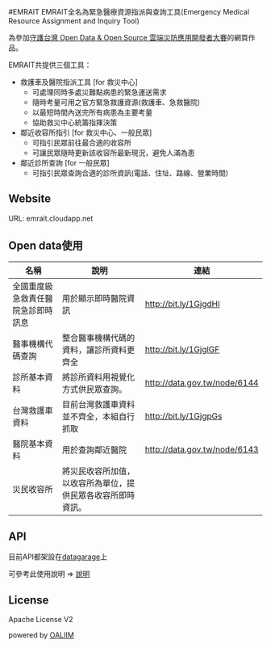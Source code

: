 #EMRAIT
EMRAIT全名為緊急醫療資源指派與查詢工具(Emergency Medical Resource Assignment and Inquiry Tool)

為參加[守護台灣 Open Data & Open Source 雲端災防應用開發者大賽](https://ossonazure.bhuntr.com/)的網頁作品。

EMRAIT共提供三個工具：

* 救護車及醫院指派工具 [for 救災中心]
    * 可處理同時多處災難點病患的緊急運送需求
    * 隨時考量可用之官方緊急救護資源(救護車、急救醫院)
    * 以最短時間內送完所有病患為主要考量
    * 協助救災中心統籌指揮決策
* 鄰近收容所指引 [for 救災中心、一般民眾]
    * 可指引民眾前往最合適的收容所
    * 可讓民眾隨時更新該收容所最新現況，避免人滿為患
* 鄰近診所查詢 [for 一般民眾]
    * 可指引民眾查詢合適的診所資訊(電話、住址、路線、營業時間)
    
## Website
URL: emrait.cloudapp.net

## Open data使用

| 名稱                               | 說明                                                         | 連結                         |
|------------------------------------|--------------------------------------------------------------|------------------------------|
| 全國重度級急救責任醫院急診即時訊息 | 用於顯示即時醫院資訊                                         | http://bit.ly/1GjgdHl        |
| 醫事機構代碼查詢                   | 整合醫事機構代碼的資料，讓診所資料更齊全                     | http://bit.ly/1GjglGF        |
| 診所基本資料                       | 將診所資料用視覺化方式供民眾查詢。                           | http://data.gov.tw/node/6144 |
| 台灣救護車資料                     | 目前台灣救護車資料並不齊全，本組自行抓取                     | http://bit.ly/1GjgpGs        |
| 醫院基本資料                       | 用於查詢鄰近醫院                                             | http://data.gov.tw/node/6143 |
| 災民收容所                         | 將災民收容所加值，以收容所為單位，提供民眾各收容所即時資訊。 |                              |

## API

目前API都架設在[datagarage](datagarage.io)上

可參考此使用說明 => [說明](https://docs.google.com/file/d/0B2RxwrCtb4FHenpXdkJYT0pzb1U/view)


## License
Apache License V2

powered by [OALIIM](http://ilin.iim.ncku.edu.tw/)